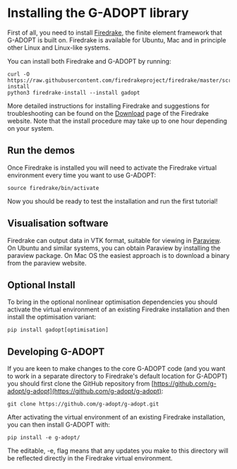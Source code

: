 # Installing the G-ADOPT library

First of all, you need to install [Firedrake](https://www.firedrakeproject.org), the finite element framework that G-ADOPT is built on.
Firedrake is available for Ubuntu, Mac and in principle other Linux and Linux-like systems. 

You can install both Firedrake and G-ADOPT by running:

    curl -O https://raw.githubusercontent.com/firedrakeproject/firedrake/master/scripts/firedrake-install
    python3 firedrake-install --install gadopt

More detailed instructions for installing Firedrake and suggestions for troubleshooting can be found 
on the [Download](https://www.firedrakeproject.org/download.html) page of the Firedrake website. Note that the install procedure may take
up to one hour depending on your system.

## Run the demos

Once Firedrake is installed you will need to activate the Firedrake virtual environment every time you want
to use G-ADOPT:

    source firedrake/bin/activate

Now you should be ready to test the installation and run the first tutorial!


## Visualisation software

Firedrake can output data in VTK format, suitable for viewing in [Paraview](https://www.paraview.org/). 
On Ubuntu and similar systems, you can obtain Paraview by installing the paraview package. On Mac OS the 
easiest approach is to download a binary from the paraview website.

## Optional Install

To bring in the optional nonlinear optimisation dependencies you should activate the virtual environment of an existing Firedrake installation
and then install the optimisation variant:

    pip install gadopt[optimisation]

## Developing G-ADOPT
If you are keen to make changes to the core G-ADOPT code (and you want to work in a separate directory to Firedrake's default location for G-ADOPT) you should first clone the GitHub repository from 
[https://github.com/g-adopt/g-adopt](https://github.com/g-adopt/g-adopt):

    git clone https://github.com/g-adopt/g-adopt.git

After activating the virtual environment of an existing Firedrake installation, you can then install G-ADOPT with:
    
    pip install -e g-adopt/

The editable, -e, flag means that any updates you make to this directory will be reflected directly in the Firedrake virtual environment.

